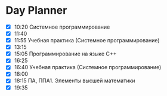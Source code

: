 # Day Planner
- [x] 10:20 Системное программирование
- [x] 11:40 
- [x] 11:55 Учебная практика (Системное программирование)
- [x] 13:15 
- [x] 15:05 Программирование на языке C++
- [x] 16:25 
- [x] 16:40 Учебная практика (Системное программирование)
- [x] 18:00 
- [x] 18:15 ПА, ППА1. Элементы высшей математики
- [x] 19:35 
